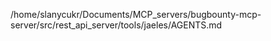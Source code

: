 /home/slanycukr/Documents/MCP_servers/bugbounty-mcp-server/src/rest_api_server/tools/jaeles/AGENTS.md